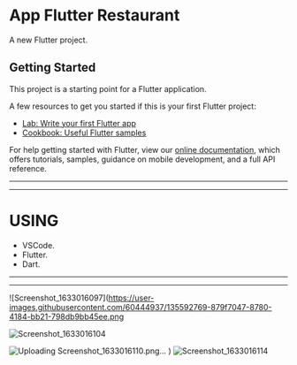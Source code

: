 # App Flutter Restaurant

A new Flutter project.

## Getting Started

This project is a starting point for a Flutter application.

A few resources to get you started if this is your first Flutter project:

- [Lab: Write your first Flutter app](https://flutter.dev/docs/get-started/codelab)
- [Cookbook: Useful Flutter samples](https://flutter.dev/docs/cookbook)

For help getting started with Flutter, view our
[online documentation](https://flutter.dev/docs), which offers tutorials,
samples, guidance on mobile development, and a full API reference.
******************************************************************************
******************************************************************************
# USING 
 * VSCode.
 * Flutter.
 * Dart.
******************************************************************************
******************************************************************************
![Screenshot_1633016097](https://user-images.githubusercontent.com/60444937/135592769-879f7047-8780-4184-bb21-798db9bb45ee.png

![Screenshot_1633016104](https://user-images.githubusercontent.com/60444937/135592798-968f160f-0263-441e-a9d1-22bca30fae99.png)

![Uploading Screenshot_1633016110.png…]()
)
![Screenshot_1633016114](https://user-images.githubusercontent.com/60444937/135592818-12875470-8cab-42a3-b053-00cf96eeff78.png)

